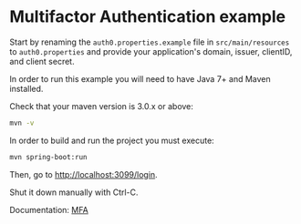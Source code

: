 # Multifactor Authentication example

Start by renaming the `auth0.properties.example` file in `src/main/resources` to `auth0.properties` and provide your application's domain, issuer, clientID, and client secret.

In order to run this example you will need to have Java 7+ and Maven installed.

Check that your maven version is 3.0.x or above:

```sh
mvn -v
```

In order to build and run the project you must execute:

```sh
mvn spring-boot:run
```

Then, go to [http://localhost:3099/login](http://localhost:3099/login).

Shut it down manually with Ctrl-C.

Documentation: [MFA](https://auth0.com/docs/quickstart/webapp/java-spring-mvc/09-mfa)

